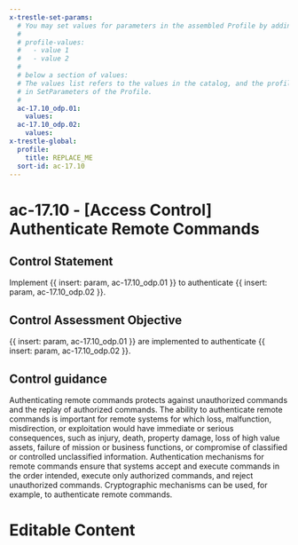 ```yaml
---
x-trestle-set-params:
  # You may set values for parameters in the assembled Profile by adding
  #
  # profile-values:
  #   - value 1
  #   - value 2
  #
  # below a section of values:
  # The values list refers to the values in the catalog, and the profile-values represent values
  # in SetParameters of the Profile.
  #
  ac-17.10_odp.01:
    values:
  ac-17.10_odp.02:
    values:
x-trestle-global:
  profile:
    title: REPLACE_ME
  sort-id: ac-17.10
---
```


# ac-17.10 - \[Access Control\] Authenticate Remote Commands

## Control Statement

Implement {{ insert: param, ac-17.10_odp.01 }} to authenticate {{ insert: param, ac-17.10_odp.02 }}.

## Control Assessment Objective

{{ insert: param, ac-17.10_odp.01 }} are implemented to authenticate {{ insert: param, ac-17.10_odp.02 }}.

## Control guidance

Authenticating remote commands protects against unauthorized commands and the replay of authorized commands. The ability to authenticate remote commands is important for remote systems for which loss, malfunction, misdirection, or exploitation would have immediate or serious consequences, such as injury, death, property damage, loss of high value assets, failure of mission or business functions, or compromise of classified or controlled unclassified information. Authentication mechanisms for remote commands ensure that systems accept and execute commands in the order intended, execute only authorized commands, and reject unauthorized commands. Cryptographic mechanisms can be used, for example, to authenticate remote commands.

# Editable Content

<!-- Make additions and edits below -->
<!-- The above represents the contents of the control as received by the profile, prior to additions. -->
<!-- If the profile makes additions to the control, they will appear below. -->
<!-- The above markdown may not be edited but you may edit the content below, and/or introduce new additions to be made by the profile. -->
<!-- If there is a yaml header at the top, parameter values may be edited. Use --set-parameters to incorporate the changes during assembly. -->
<!-- The content here will then replace what is in the profile for this control, after running profile-assemble. -->
<!-- The current profile has no added parts for this control, but you may add new ones here. -->
<!-- Each addition must have a heading either of the form ## Control my_addition_name -->
<!-- or ## Part a. (where the a. refers to one of the control statement labels.) -->
<!-- "## Control" parts are new parts added after the statement part. -->
<!-- "## Part" parts are new parts added into the top-level statement part with that label. -->
<!-- Subparts may be added with nested hash levels of the form ### My Subpart Name -->
<!-- underneath the parent ## Control or ## Part being added -->
<!-- See https://ibm.github.io/compliance-trestle/tutorials/ssp_profile_catalog_authoring/ssp_profile_catalog_authoring for guidance. -->
